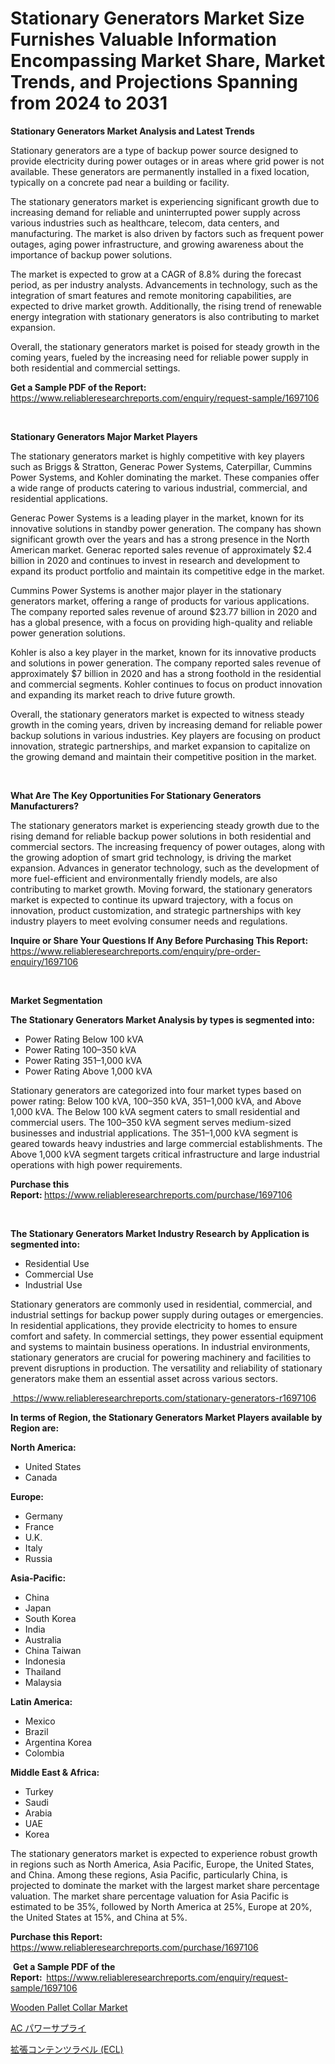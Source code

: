 <p><h1>Stationary Generators Market Size Furnishes Valuable Information Encompassing Market Share, Market Trends, and Projections Spanning from 2024 to 2031</h1></p><p><strong>Stationary Generators Market Analysis and Latest Trends</strong></p>
<p><p>Stationary generators are a type of backup power source designed to provide electricity during power outages or in areas where grid power is not available. These generators are permanently installed in a fixed location, typically on a concrete pad near a building or facility.</p><p>The stationary generators market is experiencing significant growth due to increasing demand for reliable and uninterrupted power supply across various industries such as healthcare, telecom, data centers, and manufacturing. The market is also driven by factors such as frequent power outages, aging power infrastructure, and growing awareness about the importance of backup power solutions.</p><p>The market is expected to grow at a CAGR of 8.8% during the forecast period, as per industry analysts. Advancements in technology, such as the integration of smart features and remote monitoring capabilities, are expected to drive market growth. Additionally, the rising trend of renewable energy integration with stationary generators is also contributing to market expansion.</p><p>Overall, the stationary generators market is poised for steady growth in the coming years, fueled by the increasing need for reliable power supply in both residential and commercial settings.</p></p>
<p><strong>Get a Sample PDF of the Report:&nbsp;</strong> <a href="https://www.reliableresearchreports.com/enquiry/request-sample/1697106">https://www.reliableresearchreports.com/enquiry/request-sample/1697106</a></p>
<p>&nbsp;</p>
<p><strong>Stationary Generators Major Market Players</strong></p>
<p><p>The stationary generators market is highly competitive with key players such as Briggs & Stratton, Generac Power Systems, Caterpillar, Cummins Power Systems, and Kohler dominating the market. These companies offer a wide range of products catering to various industrial, commercial, and residential applications. </p><p>Generac Power Systems is a leading player in the market, known for its innovative solutions in standby power generation. The company has shown significant growth over the years and has a strong presence in the North American market. Generac reported sales revenue of approximately $2.4 billion in 2020 and continues to invest in research and development to expand its product portfolio and maintain its competitive edge in the market.</p><p>Cummins Power Systems is another major player in the stationary generators market, offering a range of products for various applications. The company reported sales revenue of around $23.77 billion in 2020 and has a global presence, with a focus on providing high-quality and reliable power generation solutions.</p><p>Kohler is also a key player in the market, known for its innovative products and solutions in power generation. The company reported sales revenue of approximately $7 billion in 2020 and has a strong foothold in the residential and commercial segments. Kohler continues to focus on product innovation and expanding its market reach to drive future growth.</p><p>Overall, the stationary generators market is expected to witness steady growth in the coming years, driven by increasing demand for reliable power backup solutions in various industries. Key players are focusing on product innovation, strategic partnerships, and market expansion to capitalize on the growing demand and maintain their competitive position in the market.</p></p>
<p>&nbsp;</p>
<p><strong>What Are The Key Opportunities For Stationary Generators Manufacturers?</strong></p>
<p><p>The stationary generators market is experiencing steady growth due to the rising demand for reliable backup power solutions in both residential and commercial sectors. The increasing frequency of power outages, along with the growing adoption of smart grid technology, is driving the market expansion. Advances in generator technology, such as the development of more fuel-efficient and environmentally friendly models, are also contributing to market growth. Moving forward, the stationary generators market is expected to continue its upward trajectory, with a focus on innovation, product customization, and strategic partnerships with key industry players to meet evolving consumer needs and regulations.</p></p>
<p><strong>Inquire or Share Your Questions If Any Before Purchasing This Report:</strong> <a href="https://www.reliableresearchreports.com/enquiry/pre-order-enquiry/1697106">https://www.reliableresearchreports.com/enquiry/pre-order-enquiry/1697106</a></p>
<p>&nbsp;</p>
<p><strong>Market Segmentation</strong></p>
<p><strong>The Stationary Generators Market Analysis by types is segmented into:</strong></p>
<p><ul><li>Power Rating Below 100 kVA</li><li>Power Rating 100–350 kVA</li><li>Power Rating 351–1,000 kVA</li><li>Power Rating Above 1,000 kVA</li></ul></p>
<p><p>Stationary generators are categorized into four market types based on power rating: Below 100 kVA, 100–350 kVA, 351–1,000 kVA, and Above 1,000 kVA. The Below 100 kVA segment caters to small residential and commercial users. The 100–350 kVA segment serves medium-sized businesses and industrial applications. The 351–1,000 kVA segment is geared towards heavy industries and large commercial establishments. The Above 1,000 kVA segment targets critical infrastructure and large industrial operations with high power requirements.</p></p>
<p><strong>Purchase this Report:&nbsp;</strong><a href="https://www.reliableresearchreports.com/purchase/1697106">https://www.reliableresearchreports.com/purchase/1697106</a></p>
<p>&nbsp;</p>
<p><strong>The Stationary Generators Market Industry Research by Application is segmented into:</strong></p>
<p><ul><li>Residential Use</li><li>Commercial Use</li><li>Industrial Use</li></ul></p>
<p><p>Stationary generators are commonly used in residential, commercial, and industrial settings for backup power supply during outages or emergencies. In residential applications, they provide electricity to homes to ensure comfort and safety. In commercial settings, they power essential equipment and systems to maintain business operations. In industrial environments, stationary generators are crucial for powering machinery and facilities to prevent disruptions in production. The versatility and reliability of stationary generators make them an essential asset across various sectors.</p></p>
<p><a href="https://www.reliableresearchreports.com/stationary-generators-r1697106">&nbsp;https://www.reliableresearchreports.com/stationary-generators-r1697106</a></p>
<p><strong>In terms of Region, the Stationary Generators Market Players available by Region are:</strong></p>
<p>
    <p> <strong> North America: </strong>
        <ul>
            <li>United States</li>
            <li>Canada</li>
        </ul>
        </p> 
    <p> <strong> Europe: </strong>
        <ul>
            <li>Germany</li>
            <li>France</li>
            <li>U.K.</li>
            <li>Italy</li>
            <li>Russia</li>
        </ul>
        </p> 
    <p> <strong> Asia-Pacific: </strong>
        <ul>
            <li>China</li>
            <li>Japan</li>
            <li>South Korea</li>
            <li>India</li>
            <li>Australia</li>
            <li>China Taiwan</li>
            <li>Indonesia</li>
            <li>Thailand</li>
            <li>Malaysia</li>
        </ul>
        </p> 
    <p> <strong> Latin America: </strong>
        <ul>
            <li>Mexico</li>
            <li>Brazil</li>
            <li>Argentina Korea</li>
            <li>Colombia</li>
        </ul>
        </p> 
    <p> <strong> Middle East & Africa: </strong>
        <ul>
            <li>Turkey</li>
            <li>Saudi</li>
            <li>Arabia</li>
            <li>UAE</li>
            <li>Korea</li>
        </ul>
    </p>
    </p>
<p><p>The stationary generators market is expected to experience robust growth in regions such as North America, Asia Pacific, Europe, the United States, and China. Among these regions, Asia Pacific, particularly China, is projected to dominate the market with the largest market share percentage valuation. The market share percentage valuation for Asia Pacific is estimated to be 35%, followed by North America at 25%, Europe at 20%, the United States at 15%, and China at 5%.</p></p>
<p><strong>Purchase this Report: </strong><a href="https://www.reliableresearchreports.com/purchase/1697106">https://www.reliableresearchreports.com/purchase/1697106</a></p>
<p>&nbsp;<strong>Get a Sample PDF of the Report:&nbsp;&nbsp;</strong><a href="https://www.reliableresearchreports.com/enquiry/request-sample/1697106">https://www.reliableresearchreports.com/enquiry/request-sample/1697106</a></p>
<p><strong></strong></p>
<p><p><a href="https://github.com/LaceyZemlak1/Market-Research-Report-List-1/blob/main/wooden-pallet-collar-market.md">Wooden Pallet Collar Market</a></p><p><a href="https://github.com/DayanaRunolfsdottir/Market-Research-Report-List-1/blob/main/4028286124476.md">AC パワーサプライ</a></p><p><a href="https://medium.com/@addyserr7687/%E6%8B%A1%E5%BC%B5%E3%82%B3%E3%83%B3%E3%83%86%E3%83%B3%E3%83%84%E3%83%A9%E3%83%99%E3%83%AB-ecl-%E3%81%AE%E5%B8%82%E5%A0%B4%E8%A6%8F%E6%A8%A1%E3%81%A8%E5%B8%82%E5%A0%B4%E5%8B%95%E5%90%91-%E5%AE%8C%E5%85%A8%E3%81%AA%E6%A5%AD%E7%95%8C%E6%A6%82%E8%A6%81-2024%E5%B9%B4%E3%81%8B%E3%82%892031%E5%B9%B4-937e43374c5e">拡張コンテンツラベル (ECL)</a></p></p>